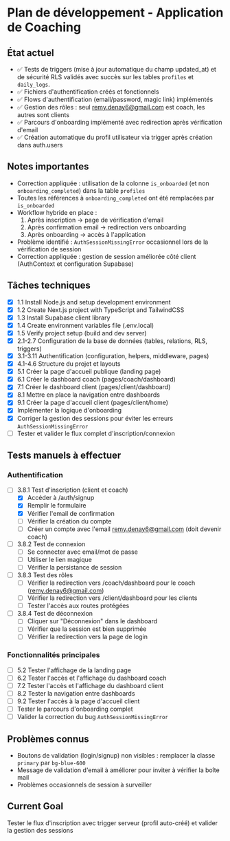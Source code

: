 # Plan de développement - Application de Coaching

## État actuel
- ✅ Tests de triggers (mise à jour automatique du champ updated_at) et de sécurité RLS validés avec succès sur les tables `profiles` et `daily_logs`.
- ✅ Fichiers d'authentification créés et fonctionnels
- ✅ Flows d'authentification (email/password, magic link) implémentés
- ✅ Gestion des rôles : seul remy.denay6@gmail.com est coach, les autres sont clients
- ✅ Parcours d'onboarding implémenté avec redirection après vérification d'email
- ✅ Création automatique du profil utilisateur via trigger après création dans auth.users

## Notes importantes
- Correction appliquée : utilisation de la colonne `is_onboarded` (et non `onboarding_completed`) dans la table `profiles`
- Toutes les références à `onboarding_completed` ont été remplacées par `is_onboarded`
- Workflow hybride en place :
  1. Après inscription → page de vérification d'email
  2. Après confirmation email → redirection vers onboarding
  3. Après onboarding → accès à l'application
- Problème identifié : `AuthSessionMissingError` occasionnel lors de la vérification de session
- Correction appliquée : gestion de session améliorée côté client (AuthContext et configuration Supabase)

## Tâches techniques
- [x] 1.1 Install Node.js and setup development environment
- [x] 1.2 Create Next.js project with TypeScript and TailwindCSS
- [x] 1.3 Install Supabase client library
- [x] 1.4 Create environment variables file (.env.local)
- [x] 1.5 Verify project setup (build and dev server)
- [x] 2.1-2.7 Configuration de la base de données (tables, relations, RLS, triggers)
- [x] 3.1-3.11 Authentification (configuration, helpers, middleware, pages)
- [x] 4.1-4.6 Structure du projet et layouts
- [x] 5.1 Créer la page d'accueil publique (landing page)
- [x] 6.1 Créer le dashboard coach (pages/coach/dashboard)
- [x] 7.1 Créer le dashboard client (pages/client/dashboard)
- [x] 8.1 Mettre en place la navigation entre dashboards
- [x] 9.1 Créer la page d'accueil client (pages/client/home)
- [x] Implémenter la logique d'onboarding
- [x] Corriger la gestion des sessions pour éviter les erreurs `AuthSessionMissingError`
- [ ] Tester et valider le flux complet d'inscription/connexion

## Tests manuels à effectuer
### Authentification
- [ ] 3.8.1 Test d'inscription (client et coach)
  - [x] Accéder à /auth/signup
  - [x] Remplir le formulaire
  - [x] Vérifier l'email de confirmation
  - [ ] Vérifier la création du compte
  - [ ] Créer un compte avec l'email remy.denay6@gmail.com (doit devenir coach)
- [ ] 3.8.2 Test de connexion
  - [ ] Se connecter avec email/mot de passe
  - [ ] Utiliser le lien magique
  - [ ] Vérifier la persistance de session
- [ ] 3.8.3 Test des rôles
  - [ ] Vérifier la redirection vers /coach/dashboard pour le coach (remy.denay6@gmail.com)
  - [ ] Vérifier la redirection vers /client/dashboard pour les clients
  - [ ] Tester l'accès aux routes protégées
- [ ] 3.8.4 Test de déconnexion
  - [ ] Cliquer sur "Déconnexion" dans le dashboard
  - [ ] Vérifier que la session est bien supprimée
  - [ ] Vérifier la redirection vers la page de login

### Fonctionnalités principales
- [ ] 5.2 Tester l'affichage de la landing page
- [ ] 6.2 Tester l'accès et l'affichage du dashboard coach
- [ ] 7.2 Tester l'accès et l'affichage du dashboard client
- [ ] 8.2 Tester la navigation entre dashboards
- [ ] 9.2 Tester l'accès à la page d'accueil client
- [ ] Tester le parcours d'onboarding complet
- [ ] Valider la correction du bug `AuthSessionMissingError`

## Problèmes connus
- Boutons de validation (login/signup) non visibles : remplacer la classe `primary` par `bg-blue-600`
- Message de validation d'email à améliorer pour inviter à vérifier la boîte mail
- Problèmes occasionnels de session à surveiller

## Current Goal
Tester le flux d'inscription avec trigger serveur (profil auto-créé) et valider la gestion des sessions
